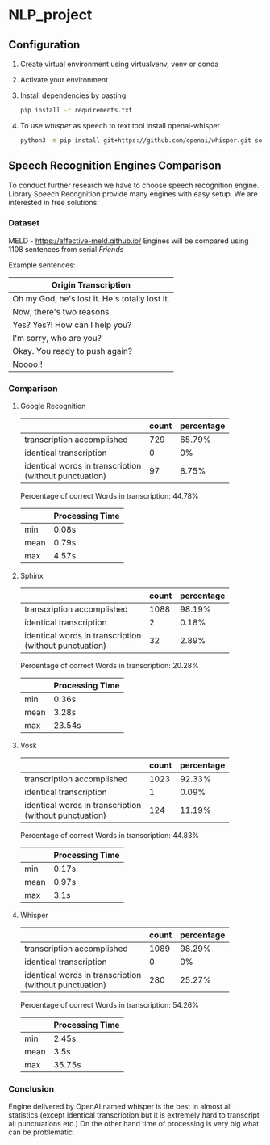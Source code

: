 # NLP_project

## Configuration
1. Create virtual environment using virtualvenv, venv or conda
2. Activate your environment
3. Install dependencies by pasting

   ```sh
   pip install -r requirements.txt
   ```

4. To use *whisper* as speech to text tool install openai-whisper

   ```sh
   python3 -m pip install git+https://github.com/openai/whisper.git soundfile
   ```

## Speech Recognition Engines Comparison

<p> 
To conduct further research we have to choose speech recognition engine. 
Library Speech Recognition provide many engines with easy setup. We are interested in free solutions. 
</p>

### Dataset
MELD - https://affective-meld.github.io/
Engines will be compared using 1108 sentences from serial *Friends*

Example sentences:

| Origin Transcription                           |
|------------------------------------------------|
| Oh my God, he's lost it. He's totally lost it. | 
| Now, there's two reasons.                      |
| Yes? Yes?! How can I help you?                 | 
| I'm sorry, who are you?                        | 
| Okay. You ready to push again?                 | 
| Noooo!!                                        |

### Comparison

1. Google Recognition

   |                                                             | count | percentage |
   |-------------------------------------------------------------|-------|------------|
   | transcription accomplished                                  | 729   | 65.79%     |
   | identical transcription                                     | 0     | 0%         |
   | identical words in transcription <br/>(without punctuation) | 97    | 8.75%      |
   
   Percentage of correct Words in transcription: 44.78%
   
   |      | Processing Time |
   |------|-----------------|
   | min  | 0.08s           |
   | mean | 0.79s           |
   | max  | 4.57s           |

2. Sphinx

   |                                                             | count | percentage |
   |-------------------------------------------------------------|-------|------------|
   | transcription accomplished                                  | 1088  | 98.19%     |
   | identical transcription                                     | 2     | 0.18%      |
   | identical words in transcription <br/>(without punctuation) | 32    | 2.89%      |
   
   Percentage of correct Words in transcription: 20.28%
   
   |      | Processing Time |
   |------|-----------------|
   | min  | 0.36s           |
   | mean | 3.28s           |
   | max  | 23.54s          |
3. Vosk

   |                                                             | count | percentage |
   |-------------------------------------------------------------|-------|------------|
   | transcription accomplished                                  | 1023  | 92.33%     |
   | identical transcription                                     | 1     | 0.09%      |
   | identical words in transcription <br/>(without punctuation) | 124   | 11.19%     |
   
   Percentage of correct Words in transcription: 44.83%
   
   |      | Processing Time |
   |------|-----------------|
   | min  | 0.17s           |
   | mean | 0.97s           |
   | max  | 3.1s            |

4. Whisper

   |                                                             | count | percentage |
   |-------------------------------------------------------------|-------|------------|
   | transcription accomplished                                  | 1089  | 98.29%     |
   | identical transcription                                     | 0     | 0%         |
   | identical words in transcription <br/>(without punctuation) | 280   | 25.27%     |
   
   Percentage of correct Words in transcription: 54.26%
   
   |      | Processing Time |
   |------|-----------------|
   | min  | 2.45s           |
   | mean | 3.5s            |
   | max  | 35.75s          |

### Conclusion

Engine delivered by OpenAI named whisper is the best in almost all statistics (except identical transcription but it is extremely hard to transcript all punctuations etc.)
On the other hand time of processing is very big what can be problematic.

